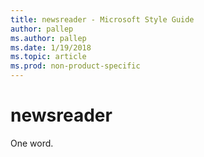 ```yaml
---
title: newsreader - Microsoft Style Guide
author: pallep
ms.author: pallep
ms.date: 1/19/2018
ms.topic: article
ms.prod: non-product-specific
---
```


# newsreader

One word.
